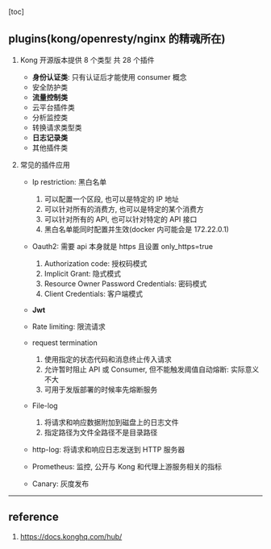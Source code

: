 [toc]

## plugins(kong/openresty/nginx 的精魂所在)

1. Kong 开源版本提供 8 个类型 共 28 个插件

   - **身份认证类**: 只有认证后才能使用 consumer 概念
   - 安全防护类
   - **流量控制类**
   - 云平台插件类
   - 分析监控类
   - 转换请求类型类
   - **日志记录类**
   - 其他插件类

2. 常见的插件应用

   - Ip restriction: 黑白名单

     1. 可以配置一个区段, 也可以是特定的 IP 地址
     2. 可以针对所有的消费方, 也可以是特定的某个消费方
     3. 可以针对所有的 API, 也可以针对特定的 API 接口
     4. 黑白名单能同时配置并生效(docker 内可能会是 172.22.0.1)

   - Oauth2: 需要 api 本身就是 https 且设置 only_https=true

     1. Authorization code: 授权码模式
     2. Implicit Grant: 隐式模式
     3. Resource Owner Password Credentials: 密码模式
     4. Client Credentials: 客户端模式

   - **Jwt**
   - Rate limiting: 限流请求
   - request termination

     1. 使用指定的状态代码和消息终止传入请求
     2. 允许暂时阻止 API 或 Consumer, 但不能触发阈值自动熔断: 实际意义不大
     3. 可用于发版部署的时候率先熔断服务

   - File-log

     1. 将请求和响应数据附加到磁盘上的日志文件
     2. 指定路径为文件全路径不是目录路径

   - http-log: 将请求和响应日志发送到 HTTP 服务器
   - Prometheus: 监控, 公开与 Kong 和代理上游服务相关的指标
   - Canary: 灰度发布

---

## reference

1. https://docs.konghq.com/hub/
